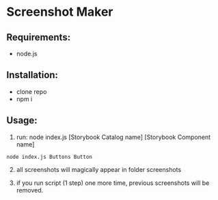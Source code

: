 # Screenshot Maker

## Requirements:
* node.js

## Installation:
* clone repo
* npm i 

## Usage:
1. run: node index.js [Storybook Catalog name] [Storybook Component name]

`node index.js Buttons Button`

2. all screenshots will magically appear in folder screenshots

3. if you run script (1 step) one more time, previous screenshots will be removed.
